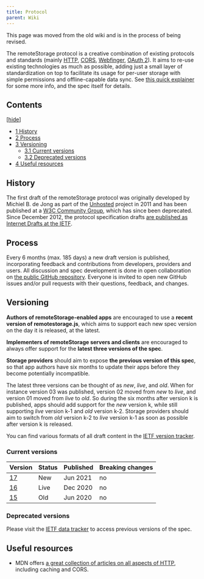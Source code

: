 ```yaml
---
title: Protocol
parent: Wiki
---
```


This page was moved from the old wiki and is in the process of being revised.

The remoteStorage protocol is a creative combination of existing protocols and standards (mainly [HTTP](https://en.wikipedia.org/wiki/Hypertext_Transfer_Protocol), [CORS](https://en.wikipedia.org/wiki/Cross-origin_resource_sharing), [Webfinger](https://webfinger.net/), [OAuth 2](http://oauth.net/)). It aims to re-use existing technologies as much as possible, adding just a small layer of standardization on top to facilitate its usage for per-user storage with simple permissions and offline-capable data sync. See [this quick explainer](https://remotestorage.io/#explainer-protocol) for some more info, and the spec itself for details.

## Contents

 \[[hide](#)\] 

-   [1 History](#History)
-   [2 Process](#Process)
-   [3 Versioning](#Versioning)
    -   [3.1 Current versions](#Current_versions)
    -   [3.2 Deprecated versions](#Deprecated_versions)
-   [4 Useful resources](#Useful_resources)

## History

The first draft of the remoteStorage protocol was originally developed by Michiel B. de Jong as part of the [Unhosted](https://unhosted.org) project in 2011 and has been published at a [W3C Community Group](https://www.w3.org/community/unhosted/), which has since been deprecated. Since December 2012, the protocol specification drafts [are published as Internet Drafts at the IETF](https://datatracker.ietf.org/doc/draft-dejong-remotestorage/).

## Process

Every 6 months (max. 185 days) a new draft version is published, incorporating feedback and contributions from developers, providers and users. All discussion and spec development is done in open collaboration on [the public GitHub repository](https://github.com/remotestorage/spec). Everyone is invited to open new GitHub issues and/or pull requests with their questions, feedback, and changes.

## Versioning

**Authors of remoteStorage-enabled apps** are encouraged to use a **recent version of remotestorage.js**, which aims to support each new spec version on the day it is released, at the latest.

**Implementers of remoteStorage servers and clients** are encouraged to always offer support for the **latest three versions of the spec**.

**Storage providers** should aim to expose **the previous version of this spec**, so that app authors have six months to update their apps before they become potentially incompatible.

The latest three versions can be thought of as _new_, _live_, and _old_. When for instance version 03 was published, version 02 moved from _new_ to _live_, and version 01 moved from _live_ to _old_. So during the six months after version k is published, apps should add support for the _new_ version k, while still supporting _live_ version k-1 and _old_ version k-2. Storage providers should aim to switch from _old_ version k-2 to _live_ version k-1 as soon as possible after version k is released.

You can find various formats of all draft content in the [IETF version tracker](https://datatracker.ietf.org/doc/draft-dejong-remotestorage/).

### Current versions

| Version | Status | Published | Breaking changes |
| --- | --- | --- | --- |
| [17](https://tools.ietf.org/html/draft-dejong-remotestorage-17) | New | Jun 2021 | no |
| [16](https://tools.ietf.org/html/draft-dejong-remotestorage-16) | Live | Dec 2020 | no |
| [15](https://tools.ietf.org/html/draft-dejong-remotestorage-15) | Old | Jun 2020 | no |

### Deprecated versions

Please visit the [IETF data tracker](https://datatracker.ietf.org/doc/draft-dejong-remotestorage/) to access previous versions of the spec.

## Useful resources

-   MDN offers [a great collection of articles on all aspects of HTTP](https://developer.mozilla.org/en-US/docs/Web/HTTP), including caching and CORS.
